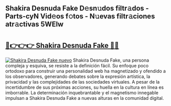 ## Shakira Desnuda Fake D𝚎sn𝚞dos filtr𝚊dos - Parts-cyN Vid𝚎os f𝚘tos - N𝚞evas filtr𝚊ciones atr𝚊ctivas 5WElw

# <h2><a href="http://mbcmuh.tromn.icu/?c=Shakira+Desnuda+Fake">🔗👉👉👉 Shakira Desnuda Fake 🔗🔗</a></h2>

[![Shakira Desnuda Fake nuevo](https://i.imgur.com/pEAQMta.gif)](http://mbcmuh.tromn.icu/?c=Shakira+Desnuda+Fake)
Shakira Desnuda Fake, una persona compleja y esquiva, se resiste a la definición fácil. Su enfoque poco ortodoxo para construir una personalidad web ha magnetizado y ofendido a los observadores, generando debates sobre la expresión artística, la privacidad y las complejidades de las sociedades virtuales. A pesar de la incertidumbre de sus próximas acciones, su huella en la cultura en línea es imborrable. La determinación inquebrantable y el magnetismo innegable impulsan a Shakira Desnuda Fake a nuevas alturas en la comunidad digital.

